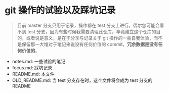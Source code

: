 # git 操作的试验以及踩坑记录

> 目前 master 分支只用于记录，操作都在 test 分支上进行。偶尔您可能会看不到 test 分支，因为有些时候我需要清理此仓库，毕竟建立这个仓库的目的，或者说是意义，是在于分享与记录关于 git 操作的一些自我体验，而不是保留那一大堆对于笔记来说没有任何价值的 commit，**冗余数据是没有任何价值的**。


- notes.md: 一些试验的笔记
- focus.md: 踩坑记录
- README.md: 本文件
- OLD_README.md: 当 test 分支存在时，这个文件将会成为 test 分支的 README
